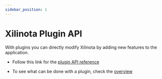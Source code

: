 ```yaml
---
sidebar_position: 1
---
```


# Xilinota Plugin API

With plugins you can directly modify Xilinota by adding new features to the application.

- Follow this link for the [plugin API reference](https://xilinotaapp.org/api/references/plugin_api/classes/xilinota.html)

- To see what can be done with a plugin, check the [overview](https://github.com/XilinJia/Xilinota/blob/main/readme/api/index.md)
